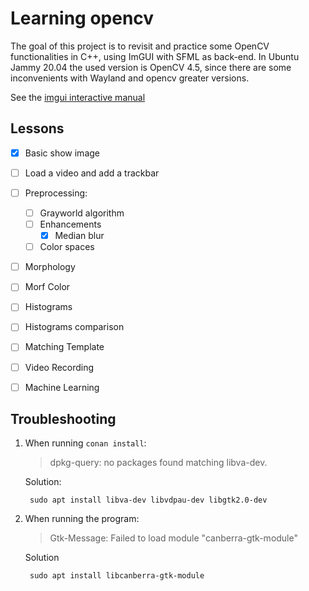 # Learning opencv

The goal of this project is to revisit and practice some OpenCV functionalities
in C++, using ImGUI with SFML as back-end.
In Ubuntu Jammy 20.04 the used version is OpenCV 4.5, since there are some
inconvenients with Wayland and opencv greater versions.

See the [imgui interactive manual](https://pthom.github.io/imgui_manual_online/manual/imgui_manual.html)


## Lessons

- [X] Basic show image
- [ ] Load a video and add a trackbar
- [ ] Preprocessing:
  - [ ] Grayworld algorithm
  - [ ] Enhancements
    - [x] Median blur
  - [ ] Color spaces
- [ ] Morphology
- [ ] Morf Color
- [ ] Histograms
- [ ] Histograms comparison
- [ ] Matching Template
- [ ] Video Recording
- [ ] Machine Learning



## Troubleshooting

1. When running `conan install`:

   > dpkg-query: no packages found matching libva-dev.

   Solution:

        sudo apt install libva-dev libvdpau-dev libgtk2.0-dev

2. When running the program:

   > Gtk-Message: Failed to load module "canberra-gtk-module"

   Solution

        sudo apt install libcanberra-gtk-module
